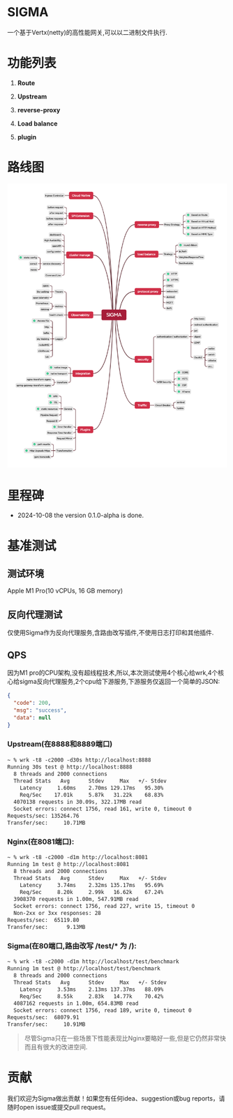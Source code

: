 # SIGMA

一个基于Vertx(netty)的高性能网关,可以以二进制文件执行.

# 功能列表

1. **Route**
2. **Upstream**
3. **reverse-proxy**
4. **Load balance**

5. **plugin**

# 路线图

![ROADMAP](./image/SIGMA-ROADMAP-V0.1.0-ALPHA.png)

# 里程碑

- 2024-10-08 the version 0.1.0-alpha is done.

# 基准测试

## 测试环境

Apple M1 Pro(10 vCPUs, 16 GB memory)

## 反向代理测试

仅使用Sigma作为反向代理服务,含路由改写插件,不使用日志打印和其他插件.

## QPS

因为M1 pro的CPU架构,没有超线程技术,所以,本次测试使用4个核心给wrk,4个核心给sigma反向代理服务,2个cpu给下游服务,下游服务仅返回一个简单的JSON:

```json
{
  "code": 200,
  "msg": "success",
  "data": null
}
```

### Upstream(在8888和8889端口)

```wiki
~ % wrk -t8 -c2000 -d30s http://localhost:8888
Running 30s test @ http://localhost:8888
  8 threads and 2000 connections
  Thread Stats   Avg      Stdev     Max   +/- Stdev
    Latency     1.60ms    2.70ms 129.17ms   95.30%
    Req/Sec    17.01k     5.87k   31.22k    68.83%
  4070138 requests in 30.09s, 322.17MB read
  Socket errors: connect 1756, read 161, write 0, timeout 0
Requests/sec: 135264.76
Transfer/sec:     10.71MB
```

### Nginx(在8081端口):

```wiki
~ % wrk -t8 -c2000 -d1m http://localhost:8081
Running 1m test @ http://localhost:8081
  8 threads and 2000 connections
  Thread Stats   Avg      Stdev     Max   +/- Stdev
    Latency     3.74ms    2.32ms 135.17ms   95.69%
    Req/Sec     8.20k     2.99k   16.62k    67.24%
  3908370 requests in 1.00m, 547.91MB read
  Socket errors: connect 1756, read 227, write 15, timeout 0
  Non-2xx or 3xx responses: 28
Requests/sec:  65119.80
Transfer/sec:      9.13MB
```

### Sigma(在80端口,路由改写 /test/* 为 /):

```wiki
~ % wrk -t8 -c2000 -d1m http://localhost/test/benchmark   
Running 1m test @ http://localhost/test/benchmark
  8 threads and 2000 connections
  Thread Stats   Avg      Stdev     Max   +/- Stdev
    Latency     3.53ms    2.13ms 137.37ms   88.09%
    Req/Sec     8.55k     2.83k   14.77k    70.42%
  4087162 requests in 1.00m, 654.83MB read
  Socket errors: connect 1756, read 189, write 0, timeout 0
Requests/sec:  68079.91
Transfer/sec:     10.91MB
```

> 尽管Sigma只在一些场景下性能表现比Nginx要略好一些,但是它仍然非常快而且有很大的改进空间.

# 贡献

我们欢迎为Sigma做出贡献！如果您有任何idea、suggestion或bug reports，请随时open issue或提交pull request。